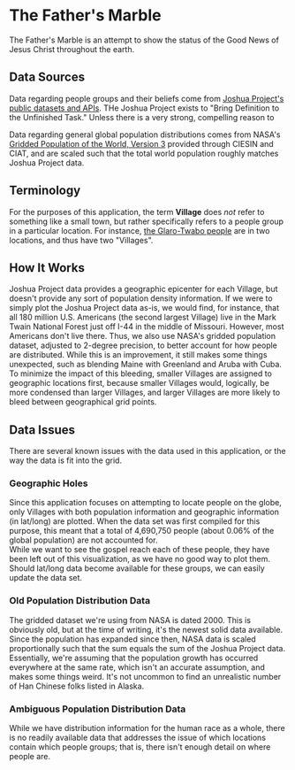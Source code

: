 # The Father's Marble

The Father's Marble is an attempt to show the status of the Good News of Jesus Christ throughout the earth.  

## Data Sources

Data regarding people groups and their beliefs come from [Joshua Project's public datasets and APIs](http://joshuaproject.net/resources/datasets). 
THe Joshua Project exists to "Bring Definition to the Unfinished Task."  Unless there is a very strong, compelling reason to 

Data regarding general global population distributions comes from NASA's 
[Gridded Population of the World, Version 3](http://sedac.ciesin.columbia.edu/data/set/gpw-v3-population-density) 
provided through CIESIN and CIAT, and are scaled such that the total world population roughly matches Joshua Project data.  

## Terminology

For the purposes of this application, the term __Village__ does *not* refer to something like a small town, but rather 
specifically refers to a people group in a particular location.  For instance, 
[the Glaro-Twabo people](http://joshuaproject.net/people_groups/11907) are in two locations, and thus have two 
"Villages".

## How It Works

Joshua Project data provides a geographic epicenter for each Village, but doesn't provide any sort of population density 
information.  If we were to simply plot the Joshua Project data as-is, we would find, for instance, that all 180 million 
U.S. Americans (the second largest Village) live in the Mark Twain National Forest just off I-44 in the middle of 
Missouri.  However, most Americans don't live there.  Thus, we also use NASA's gridded population dataset, adjusted to 
2-degree precision, to better account for how people are distributed.  While this is an improvement, it still makes some 
things unexpected, such as blending Maine with Greenland and Aruba with Cuba.  To minimize the impact of this bleeding, 
smaller Villages are assigned to geographic locations first, because smaller Villages would, logically, be more 
condensed than larger Villages, and larger Villages are more likely to bleed between geographical grid points.  

## Data Issues

There are several known issues with the data used in this application, or the way the data is fit into the grid.

### Geographic Holes

Since this application focuses on attempting to locate people on the globe, only Villages with both population 
information and geographic information (in lat/long) are plotted.  When the data set was first compiled for this 
purpose, this meant that a total of 4,690,750 people (about 0.06% of the global population) are not accounted for.  
While we want to see the gospel reach each of these people, they have been left out of this visualization, as we have no 
good way to plot them.  Should lat/long data become available for these groups, we can easily update the data set. 
 
### Old Population Distribution Data

The gridded dataset we're using from NASA is dated 2000.  This is obviously old, but at the time of writing, it's the 
newest solid data available.  Since the population has expanded since then, NASA data is scaled proportionally such that
the sum equals the sum of the Joshua Project data.  Essentially, we're assuming that the population growth has occurred 
everywhere at the same rate, which isn't an accurate assumption, and makes some things weird.  It's not uncommon to find 
an unrealistic number of Han Chinese folks listed in Alaska. 

### Ambiguous Population Distribution Data

While we have distribution information for the human race as a whole, there is no readily available data that addresses 
the issue of which locations contain which people groups; that is, there isn't enough detail on where people are. 